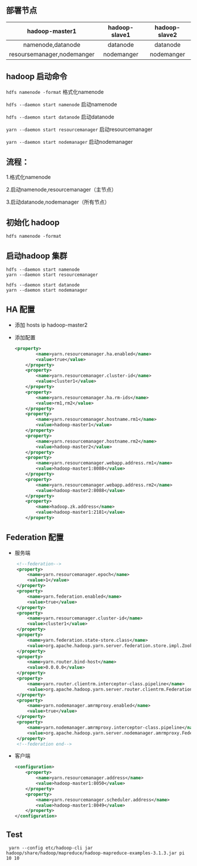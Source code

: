 ## 部署节点

|       hadoop-master1       | hadoop-slave1 | hadoop-slave2 |
|:--------------------------:|:-------------:|:-------------:|
|     namenode,datanode      |   datanode    |   datanode    |
| resoursemanager,nodemanger |  nodemanger   |  nodemanger   |

## hadoop 启动命令

`hdfs namenode -format` 格式化namenode

`hdfs --daemon start namenode` 启动namenode

`hdfs --daemon start datanode` 启动datanode

`yarn --daemon start resourcemanager` 启动resourcemanager

`yarn --daemon start nodemanager` 启动nodemanager

## 流程：

 1.格式化namenode

 2.启动namenode,resourcemanager（主节点）

 3.启动datanode,nodemanager（所有节点）


## 初始化 hadoop 

```
hdfs namenode -format
```
## 启动hadoop 集群
```
hdfs --daemon start namenode
yarn --daemon start resourcemanager

hdfs --daemon start datanode
yarn --daemon start nodemanager
```

## HA 配置

- 添加 hosts ip hadoop-master2

- 添加配置

  ```xml
  <property>
          <name>yarn.resourcemanager.ha.enabled</name>
          <value>true</value>
      </property>
      <property>
          <name>yarn.resourcemanager.cluster-id</name>
          <value>cluster1</value>
      </property>
      <property>
          <name>yarn.resourcemanager.ha.rm-ids</name>
          <value>rm1,rm2</value>
      </property>
      <property>
          <name>yarn.resourcemanager.hostname.rm1</name>
          <value>hadoop-master1</value>
      </property>
      <property>
          <name>yarn.resourcemanager.hostname.rm2</name>
          <value>hadoop-master2</value>
      </property>
      <property>
          <name>yarn.resourcemanager.webapp.address.rm1</name>
          <value>hadoop-master1:8088</value>
      </property>
      <property>
          <name>yarn.resourcemanager.webapp.address.rm2</name>
          <value>hadoop-master2:8088</value>
      </property>
      <property>
          <name>hadoop.zk.address</name>
          <value>hadoop-master1:2181</value>
      </property>
  ```

  

## Federation 配置

- 服务端

```xml
    <!--federation-->
    <property>
        <name>yarn.resourcemanager.epoch</name>
        <value>1</value>
    </property>
    <property>
        <name>yarn.federation.enabled</name>
        <value>true</value>
    </property>
    <property>
        <name>yarn.resourcemanager.cluster-id</name>
        <value>cluster1</value>
    </property>
    <property>
        <name>yarn.federation.state-store.class</name>
        <value>org.apache.hadoop.yarn.server.federation.store.impl.ZookeeperFederationStateStore</value>
    </property>
    <property>
        <name>yarn.router.bind-host</name>
        <value>0.0.0.0</value>
    </property>
    <property>
        <name>yarn.router.clientrm.interceptor-class.pipeline</name>
        <value>org.apache.hadoop.yarn.server.router.clientrm.FederationClientInterceptor</value>
    </property>
    <property>
        <name>yarn.nodemanager.amrmproxy.enabled</name>
        <value>true</value>
    </property>
    <property>
        <name>yarn.nodemanager.amrmproxy.interceptor-class.pipeline</name>
        <value>org.apache.hadoop.yarn.server.nodemanager.amrmproxy.FederationInterceptor</value>
    </property>
    <!--federation end-->
```



- 客户端

  ```xml
  <configuration>
      <property>
          <name>yarn.resourcemanager.address</name>
          <value>hadoop-master1:8050</value>
      </property>
      <property>
          <name>yarn.resourcemanager.scheduler.address</name>
          <value>hadoop-master1:8049</value>
      </property>
  </configuration>
  ```

  

## Test

` yarn --config etc/hadoop-cli jar hadoop/share/hadoop/mapreduce/hadoop-mapreduce-examples-3.1.3.jar pi 10 10`